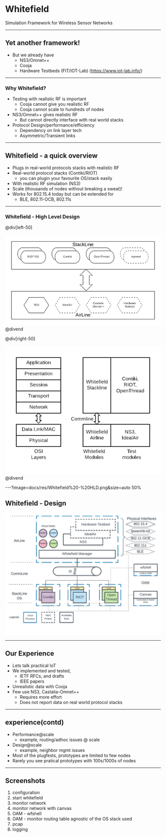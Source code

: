 # Whitefield

Simulation Framework for Wireless Sensor Networks

---
## Yet another framework!

- But we already have
    - NS3/Omnet++
    - Cooja
    - Hardware Testbeds (FIT/IOT-Lab) (https://www.iot-lab.info/)

---
### Why Whitefield?

- Testing with realistic RF is important
    - Cooja cannot give you realistic RF
    - Cooja cannot scale to hundreds of nodes
- NS3/Omnet++ gives realistic RF
    - But cannot directly interface with real world stacks
- Protocol Design/performance/efficiency
    - Dependency on link layer tech
    - Asymmetric/Transient links

---
## Whitefield - a quick overview

- Plugs in real-world protocols stacks with realistic RF
- Real-world protocol stacks (Contiki/RIOT)
    - you can plugin your favourite OS/stack easily
- With realistic RF simulation (NS3)
- Scale (thousands of nodes without breaking a sweat)!
- Works for 802.15.4 today but can be extended for
    - BLE, 802.11-OCB, 802.11s

---
### Whitefield - High Level Design

@div[left-50]
<br><br>
![Modules](docs/res/module_design.png)
@divend

@div[right-50]
<br><br>
![Stack](docs/res/stacking.png)
@divend

---?image=docs/res/Whitefield%20-%20HLD.png&size=auto 50%
## Whitefield - Design

![Whitefield Design](docs/res/Whitefield%20-%20HLD.png)

---
## Our Experience
- Lets talk practical IoT
- We implemented and tested,
    - IETF RFCs, and drafts
    - IEEE papers
- Unrealistic data with Cooja
- Few use NS3, Castalia-Omnet++
    - Requires more effort
    - Does not report data on real world protocol stacks

---
## experience(contd)
- Performance@scale
    - example, routing/adhoc issues @ scale
- Design@scale
    - example, neighbor mgmt issues
- Most of the plugfests, prototypes are limited to few nodes
- Rarely you see pratical prototypes with 100s/1000s of nodes

---
## Screenshots
1. configuration
2. start whitefield
3. monitor network
4. monitor network with canvas
5. OAM - wfshell
6. OAM - monitor routing table agnostic of the OS stack used
7. pcap
8. logging
